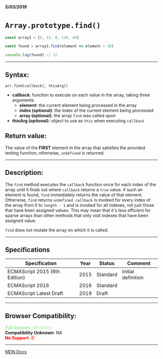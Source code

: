##### 5/03/2019
# `Array.prototype.find()`

```js
const array1 = [5, 12, 8, 130, 44]

const found = array1.find(element => element > 10)

console.log(found) // 12
```

---

## Syntax:
`arr.find(callback[, thisArg])`

* **callback**: function to execute on each value in the array, taking three arguments:
    * **element**: the current element being processed in the array
    * **index (optional)**: the index of the current element being processed
    * **array (optional)**: the array `find` was called upon
* **thisArg (optional)**: object to use as `this` when executing `callback`

## Return value:
The value of the **FIRST** element in the array that satisfies the provided testing function; otherwise, `undefined` is returned.

---

## Description:
The `find` method executes the `callback` function once for each index of the array until it finds out where `callback` returns a `true` value.  if such an element is found, `find` immediately returns the value of that element.  Otherwise, `find` returns `undefined`.  `callback` is invoked for every index of the array from 0 to `length - 1` and is invoked for all indexes, not just those that have been assigned values.  This may mean that it's less efficient for sparse arrays than other methods that only visit indexes that have been assigned value.

`find` does not mutate the array on which it is called.

---

## Specifications
| Specification | Year | Status | Comment |
|---|---|---|---|
| ECMAScript 2015 (6th Edition) | 2015 | Standard | Initial definition |
| ECMAScript 2016 | 2016 | Standard |  |
| ECMAScript Latest Draft | 2019 | Draft |  |

---

## Browser Compatibility:
<span style="color: lightgreen">**Full Support**: All others</span>  
**Compatibility Unknown**: NA  
<span style="color: red">**No Support**: IE</span>

---

[MDN Docs](https://developer.mozilla.org/en-US/docs/Web/JavaScript/Reference/Global_Objects/Array/find)